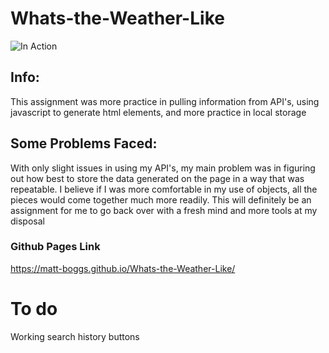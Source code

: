 # Whats-the-Weather-Like
![In Action](https://i.imgur.com/Lrt9O1x.png)

## Info:
This assignment was more practice in pulling information from API's, using javascript to generate html elements, and more practice in local storage
## Some Problems Faced:
With only slight issues in using my API's, my main problem was in figuring out how best to store the data generated on the page in a way that was repeatable. I believe if I was more comfortable in my use of objects, all the pieces would come together much more readily. This will definitely be an assignment for me to go back over with a fresh mind and more tools at my disposal

### Github Pages Link
https://matt-boggs.github.io/Whats-the-Weather-Like/
# To do
Working search history buttons